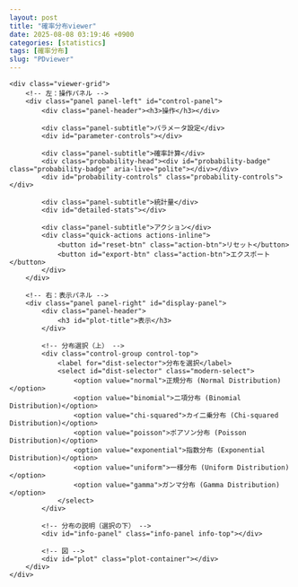 ```yaml
---
layout: post
title: "確率分布viewer"
date: 2025-08-08 03:19:46 +0900
categories: [statistics]
tags: [確率分布]
slug: "PDviewer"
---
```


<!-- Plotly.js -->
<script src="https://cdn.plot.ly/plotly-latest.min.js"></script>
<!-- MathJax for beautiful formulas -->
<script>
  window.MathJax = { tex: { inlineMath: [['$', '$'], ['\\(', '\\)']] }, svg: { fontCache: 'global' } };
  </script>
<script id="MathJax-script" async src="https://cdn.jsdelivr.net/npm/mathjax@3/es5/tex-svg.js"></script>

<!-- Probability viewer specific styles -->
<link rel="stylesheet" href="{{ '/assets/css/probability-viewer.css' | relative_url }}">

<!-- スタイルは site 全体の style.css に統合済み -->

<div class="probability-viewer">
    <!-- 単一ビュー（PDF） -->

    <div class="viewer-grid">
        <!-- 左：操作パネル -->
        <div class="panel panel-left" id="control-panel">
            <div class="panel-header"><h3>操作</h3></div>

            <div class="panel-subtitle">パラメータ設定</div>
            <div id="parameter-controls"></div>

            <div class="panel-subtitle">確率計算</div>
            <div class="probability-head"><div id="probability-badge" class="probability-badge" aria-live="polite"></div></div>
            <div id="probability-controls" class="probability-controls"></div>

            <div class="panel-subtitle">統計量</div>
            <div id="detailed-stats"></div>

            <div class="panel-subtitle">アクション</div>
            <div class="quick-actions actions-inline">
                <button id="reset-btn" class="action-btn">リセット</button>
                <button id="export-btn" class="action-btn">エクスポート</button>
            </div>
        </div>

        <!-- 右：表示パネル -->
        <div class="panel panel-right" id="display-panel">
            <div class="panel-header">
                <h3 id="plot-title">表示</h3>
            </div>

            <!-- 分布選択（上） -->
            <div class="control-group control-top">
                <label for="dist-selector">分布を選択</label>
                <select id="dist-selector" class="modern-select">
                    <option value="normal">正規分布 (Normal Distribution)</option>
                    <option value="binomial">二項分布 (Binomial Distribution)</option>
                    <option value="chi-squared">カイ二乗分布 (Chi-squared Distribution)</option>
                    <option value="poisson">ポアソン分布 (Poisson Distribution)</option>
                    <option value="exponential">指数分布 (Exponential Distribution)</option>
                    <option value="uniform">一様分布 (Uniform Distribution)</option>
                    <option value="gamma">ガンマ分布 (Gamma Distribution)</option>
                </select>
            </div>

            <!-- 分布の説明（選択の下） -->
            <div id="info-panel" class="info-panel info-top"></div>

            <!-- 図 -->
            <div id="plot" class="plot-container"></div>
        </div>
    </div>
</div>

<!-- 確率分布ビューアのスクリプト -->
<script src="{{ '/assets/js/probability-viewer.js' | relative_url }}"></script>
